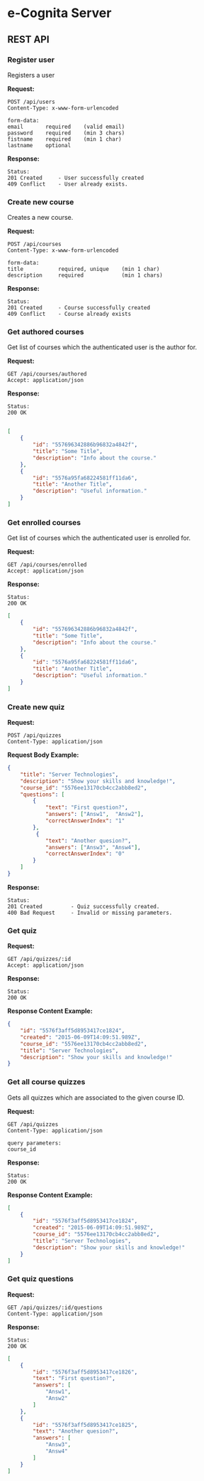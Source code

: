 # e-Cognita Server

## REST API

### Register user
Registers a user

**Request:**

```httph
POST /api/users
Content-Type: x-www-form-urlencoded

form-data:  
email       required    (valid email)  
password    required    (min 3 chars)  
fistname    required    (min 1 char)  
lastname    optional  
```

**Response:**

```httph 
Status:
201 Created     - User successfully created
409 Conflict    - User already exists.  
```

### Create new course
Creates a new course.

**Request:**
```httph
POST /api/courses
Content-Type: x-www-form-urlencoded

form-data:  
title           required, unique    (min 1 char)  
description     required            (min 1 chars)  
```

**Response:**
```httph
Status:
201 Created     - Course successfully created
409 Conflict    - Course already exists
```

### Get authored courses
Get list of courses which the authenticated user is the author for.

**Request:**
```httph  
GET /api/courses/authored  
Accept: application/json 
```

**Response:**
```httph
Status:
200 OK
```

```json

[
    {
        "id": "557696342886b96832a4842f",
        "title": "Some Title",
        "description": "Info about the course."
    },
    {
        "id": "5576a95fa68224581ff11da6",
        "title": "Another Title",
        "description": "Useful information."
    }
]
```

### Get enrolled courses
Get list of courses which the authenticated user is enrolled for.

**Request:**
```httph
GET /api/courses/enrolled  
Accept: application/json  
```

**Response:**
```httph
Status:
200 OK
```

```json
[
    {
        "id": "557696342886b96832a4842f",
        "title": "Some Title",
        "description": "Info about the course."
    },
    {
        "id": "5576a95fa68224581ff11da6",
        "title": "Another Title",
        "description": "Useful information."
    }
]
```

### Create new quiz

**Request:**
```httph
POST /api/quizzes
Content-Type: application/json
```

**Request Body Example:**
```json
{
    "title": "Server Technologies",
    "description": "Show your skills and knowledge!",
    "course_id": "5576ee13170cb4cc2abb8ed2", 
    "questions": [
        {
            "text": "First question?",
            "answers": ["Answ1",  "Answ2"],
            "correctAnswerIndex": "1"
        },
         {
            "text": "Another quesion?",
            "answers": ["Answ3", "Answ4"],
            "correctAnswerIndex": "0"
        } 
    ]
}
```

**Response:**

```httph
Status:
201 Created         - Quiz successfully created.
400 Bad Request     - Invalid or missing parameters.
```

### Get quiz

**Request:**
```httph
GET /api/quizzes/:id
Accept: application/json
```

**Response:**
```httph
Status:
200 OK
```

**Response Content Example:**
```json
{
    "id": "5576f3aff5d8953417ce1824",
    "created": "2015-06-09T14:09:51.989Z",
    "course_id": "5576ee13170cb4cc2abb8ed2",
    "title": "Server Technologies",
    "description": "Show your skills and knowledge!"
}
```

### Get all course quizzes
Gets all quizzes which are associated to the given course ID.

**Request:**
```httph
GET /api/quizzes
Content-Type: application/json

query parameters:
course_id   
```

**Response:**
```httph
Status:
200 OK
```

**Response Content Example:**
```json
[
    {
        "id": "5576f3aff5d8953417ce1824",
        "created": "2015-06-09T14:09:51.989Z",
        "course_id": "5576ee13170cb4cc2abb8ed2",
        "title": "Server Technologies",
        "description": "Show your skills and knowledge!"
    }
]
```

### Get quiz questions
**Request:**
```httph
GET /api/quizzes/:id/questions
Content-Type: application/json
```

**Response:**
```httph
Status:
200 OK
```

```json
[
    {
        "id": "5576f3aff5d8953417ce1826",
        "text": "First question?",
        "answers": [
            "Answ1",
            "Answ2"
        ]
    },
    {
        "id": "5576f3aff5d8953417ce1825",
        "text": "Another quesion?",
        "answers": [
            "Answ3",
            "Answ4"
        ]
    }
]
```
